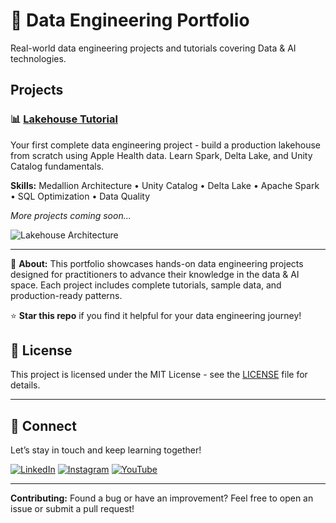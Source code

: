 # 🚀 Data Engineering Portfolio

Real-world data engineering projects and tutorials covering Data & AI technologies.

## Projects

### 📊 [Lakehouse Tutorial](./lakehouse-tutorial/)
Your first complete data engineering project - build a production lakehouse from scratch using Apple Health data. Learn Spark, Delta Lake, and Unity Catalog fundamentals.

**Skills:** Medallion Architecture • Unity Catalog • Delta Lake • Apache Spark • SQL Optimization • Data Quality

*More projects coming soon...*

![Lakehouse Architecture](visuals/architecture-animated.gif)

---

👋 **About:** This portfolio showcases hands-on data engineering projects designed for practitioners to advance their knowledge in the data & AI space. Each project includes complete tutorials, sample data, and production-ready patterns.

⭐ **Star this repo** if you find it helpful for your data engineering journey!

## 📄 License

This project is licensed under the MIT License - see the [LICENSE](LICENSE) file for details.

---

## 🔗 Connect

Let’s stay in touch and keep learning together!


[![LinkedIn](https://img.shields.io/badge/LinkedIn-%230077B5.svg?&logo=linkedin&logoColor=white)](https://www.linkedin.com/in/semaan)
[![Instagram](https://img.shields.io/badge/Instagram-%23E4405F.svg?&logo=instagram&logoColor=white)](https://www.instagram.com/viktoria.semaan)
[![YouTube](https://img.shields.io/badge/YouTube-%23FF0000.svg?&logo=youtube&logoColor=white)](https://www.youtube.com/@viktoriasemaan)

---



**Contributing:** Found a bug or have an improvement? Feel free to open an issue or submit a pull request!
